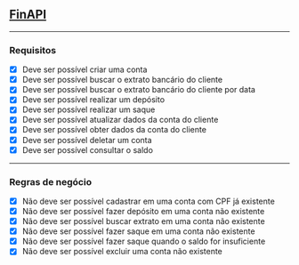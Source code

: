 ## [FinAPI](https://app.swaggerhub.com/apis-docs/Raicamposs/ignite-fin-api/1.0.0)

---

### Requisitos

- [x] Deve ser possível criar uma conta 
- [x] Deve ser possível buscar o extrato bancário do cliente
- [x] Deve ser possível buscar o extrato bancário do cliente por data
- [x] Deve ser possível realizar um depósito 
- [x] Deve ser possível realizar um saque
- [x] Deve ser possível atualizar dados da conta do cliente
- [x] Deve ser possível obter dados da conta do cliente 
- [x] Deve ser possível deletar um conta 
- [x] Deve ser possível consultar o saldo 

---

### Regras de negócio

- [x] Não deve ser possível cadastrar em uma conta com CPF já existente
- [x] Não deve ser possível fazer depósito em uma conta não existente
- [x] Não deve ser possível buscar extrato em uma conta não existente
- [x] Não deve ser possível fazer saque em uma conta não existente
- [x] Não deve ser possível fazer saque quando o saldo for insuficiente
- [x] Não deve ser possível excluir uma conta não existente
